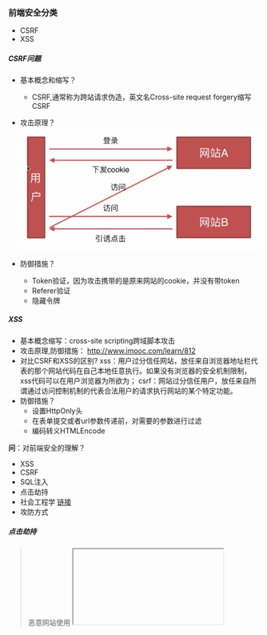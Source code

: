 ### 前端安全分类
- CSRF
- XSS

##### CSRF问题
- 基本概念和缩写？
    + CSRF,通常称为跨站请求伪造，英文名Cross-site request forgery缩写CSRF
- 攻击原理？<img src="./safe.png">

- 防御措施？
    + Token验证，因为攻击携带的是原来网站的cookie，并没有带token
    + Referer验证  
    + 隐藏令牌 
    
##### XSS
- 基本概念缩写：cross-site scripting跨域脚本攻击
- 攻击原理,防御措施： http://www.imooc.com/learn/812
- 对比CSRF和XSS的区别?
    xss：用户过分信任网站，放任来自浏览器地址栏代表的那个网站代码在自己本地任意执行。如果没有浏览器的安全机制限制，xss代码可以在用户浏览器为所欲为； 
    csrf：网站过分信任用户，放任来自所谓通过访问控制机制的代表合法用户的请求执行网站的某个特定功能。
- 防御措施？
    + 设置HttpOnly头
    + 在表单提交或者url参数传递前，对需要的参数进行过滤
    + 编码转义HTMLEncode

**问**：对前端安全的理解？
* XSS
* CSRF
* SQL注入
* 点击劫持
* 社会工程学 [链接](https://www.zhihu.com/question/26113526?sort=created)
* 攻防方式

##### 点击劫持
> 恶意网站使用 <iframe> 标签把我方的一些含有重要信息类如交易的网页嵌入进去，然后把 iframe 设置透明，用定位的手段的把一些引诱用户在恶意网页上点击。

**防范**：
1. 判断顶层视口的域名和本页面的域名是否一致，不一致就跳转到我方的网页 ``top.location.hostname !== self.location.hostname``
2. 通过配置 nginx 发送 X-Frame-Options 响应头，这样浏览器就会阻止嵌入网页的渲染。[参考](https://developer.mozilla.org/zh-CN/docs/Web/HTTP/X-Frame-Options)




